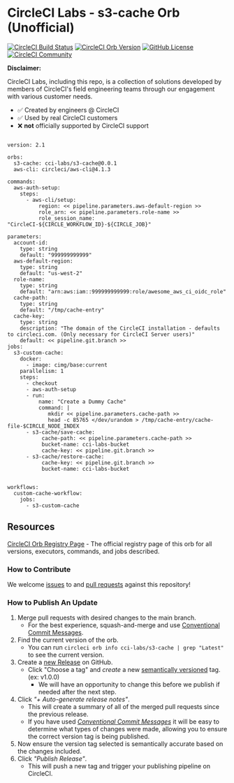 # CircleCI Labs - s3-cache Orb (Unofficial)


[![CircleCI Build Status](https://circleci.com/gh/CircleCI-Labs/s3-cache.svg?style=shield "CircleCI Build Status")](https://circleci.com/gh/CircleCI-Labs/s3-cache) [![CircleCI Orb Version](https://badges.circleci.com/orbs/cci-labs/s3-cache.svg)](https://circleci.com/developer/orbs/orb/cci-labs/s3-cache) [![GitHub License](https://img.shields.io/badge/license-MIT-lightgrey.svg)](https://raw.githubusercontent.com/CircleCI-Labs/s3-cache/master/LICENSE) [![CircleCI Community](https://img.shields.io/badge/community-CircleCI%20Discuss-343434.svg)](https://discuss.circleci.com/c/ecosystem/orbs)

**Disclaimer:**

CircleCI Labs, including this repo, is a collection of solutions developed by members of CircleCI's field engineering teams through our engagement with various customer needs.

-   ✅ Created by engineers @ CircleCI
-   ✅ Used by real CircleCI customers
-   ❌ **not** officially supported by CircleCI support

```

version: 2.1

orbs:
  s3-cache: cci-labs/s3-cache@0.0.1
  aws-cli: circleci/aws-cli@4.1.3

commands:
  aws-auth-setup:
    steps:
      - aws-cli/setup:
          region: << pipeline.parameters.aws-default-region >>
          role_arn: << pipeline.parameters.role-name >>
          role_session_name: "CircleCI-${CIRCLE_WORKFLOW_ID}-${CIRCLE_JOB}"

parameters:
  account-id:
    type: string
    default: "999999999999"
  aws-default-region:
    type: string
    default: "us-west-2"
  role-name:
    type: string
    default: "arn:aws:iam::999999999999:role/awesome_aws_ci_oidc_role"
  cache-path:
    type: string
    default: "/tmp/cache-entry"
  cache-key:
    type: string
    description: "The domain of the CircleCI installation - defaults to circleci.com. (Only necessary for CircleCI Server users)"
    default: << pipeline.git.branch >>
jobs:
  s3-custom-cache:
    docker:
      - image: cimg/base:current
    parallelism: 1
    steps:
      - checkout
      - aws-auth-setup
      - run:
          name: "Create a Dummy Cache"
          command: |
             mkdir << pipeline.parameters.cache-path >>
             head -c 85765 </dev/urandom > /tmp/cache-entry/cache-file-$CIRCLE_NODE_INDEX
      - s3-cache/save-cache:
           cache-path: << pipeline.parameters.cache-path >>
           bucket-name: cci-labs-bucket
           cache-key: << pipeline.git.branch >>
      - s3-cache/restore-cache:
           cache-key: << pipeline.git.branch >>
           bucket-name: cci-labs-bucket


workflows:
  custom-cache-workflow: 
    jobs:
      - s3-custom-cache
```

## Resources

[CircleCI Orb Registry Page](https://circleci.com/developer/orbs/orb/cci-labs/s3-cache) - The official registry page of this orb for all versions, executors, commands, and jobs described.

### How to Contribute

We welcome [issues](https://github.com/CircleCI-Labs/s3-cache/issues) to and [pull requests](https://github.com/CircleCI-Labs/s3-cache/pulls) against this repository!

### How to Publish An Update
1. Merge pull requests with desired changes to the main branch.
    - For the best experience, squash-and-merge and use [Conventional Commit Messages](https://conventionalcommits.org/).
2. Find the current version of the orb.
    - You can run `circleci orb info cci-labs/s3-cache | grep "Latest"` to see the current version.
3. Create a [new Release](https://github.com/CircleCI-Labs/s3-cache/releases/new) on GitHub.
    - Click "Choose a tag" and _create_ a new [semantically versioned](http://semver.org/) tag. (ex: v1.0.0)
      - We will have an opportunity to change this before we publish if needed after the next step.
4.  Click _"+ Auto-generate release notes"_.
    - This will create a summary of all of the merged pull requests since the previous release.
    - If you have used _[Conventional Commit Messages](https://conventionalcommits.org/)_ it will be easy to determine what types of changes were made, allowing you to ensure the correct version tag is being published.
5. Now ensure the version tag selected is semantically accurate based on the changes included.
6. Click _"Publish Release"_.
    - This will push a new tag and trigger your publishing pipeline on CircleCI.
